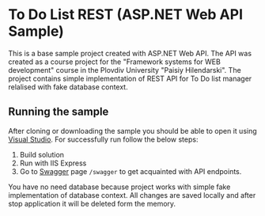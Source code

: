 # To Do List REST (ASP.NET Web API Sample)
This is a base sample project created with ASP.NET Web API. The API was created as a course project for the "Framework systems for WEB development" course in the Plovdiv University "Paisiy Hilendarski".
The project contains simple implementation of REST API for To Do list manager relalised with fake database context.

## Running the sample
After cloning or downloading the sample you should be able to open it using [Visual Studio](https://visualstudio.microsoft.com/). For successfully run follow the below steps:
1. Build solution
2. Run with IIS Express
3. Go to [Swagger](https://swagger.io/) page `/swagger` to get acquainted with API endpoints.

You have no need database because project works with simple fake implementation of database context. All changes are saved locally and after stop application it will be deleted form the memory.
